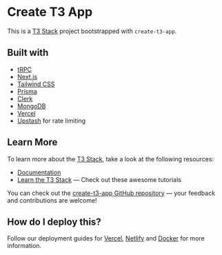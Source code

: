 # Create T3 App

This is a [T3 Stack](https://create.t3.gg/) project bootstrapped with `create-t3-app`.

## Built with

- [tRPC](https://trpc.io)
- [Next.js](https://nextjs.org)
- [Tailwind CSS](https://tailwindcss.com)
- [Prisma](https://prisma.io)
- [Clerk](https://clerk.com)
- [MongoDB](https://www.mongodb.com)
- [Vercel](https://vercel.com)
- [Upstash](https://upstash.com) for rate limiting

## Learn More

To learn more about the [T3 Stack](https://create.t3.gg/), take a look at the following resources:

- [Documentation](https://create.t3.gg/)
- [Learn the T3 Stack](https://create.t3.gg/en/faq#what-learning-resources-are-currently-available) — Check out these awesome tutorials

You can check out the [create-t3-app GitHub repository](https://github.com/t3-oss/create-t3-app) — your feedback and contributions are welcome!

## How do I deploy this?

Follow our deployment guides for [Vercel](https://create.t3.gg/en/deployment/vercel), [Netlify](https://create.t3.gg/en/deployment/netlify) and [Docker](https://create.t3.gg/en/deployment/docker) for more information.
